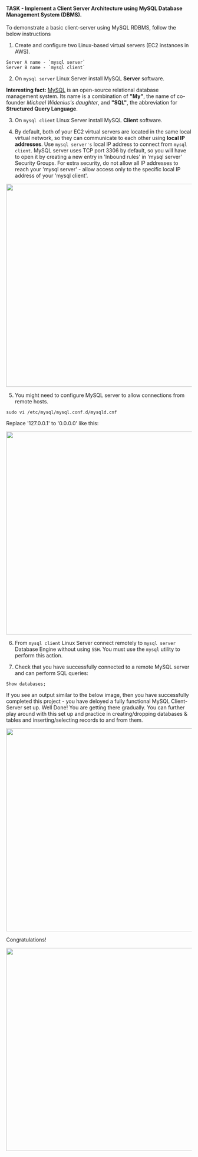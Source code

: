 #### TASK - Implement a Client Server Architecture using MySQL Database Management System (DBMS). 

To demonstrate a basic client-server using MySQL RDBMS, follow the below instructions

1. Create and configure two Linux-based virtual servers (EC2 instances in AWS).

```
Server A name - `mysql server`
Server B name - `mysql client`
```

2. On `mysql server` Linux Server install MySQL **Server** software. 

**Interesting fact:** [MySQL](https://www.mysql.com) is an open-source relational database management system. Its name is a combination of **"My"**, the name of co-founder *Michael Widenius's daughter*, and **"SQL"**, the abbreviation for **Structured Query Language**.

3. On `mysql client` Linux Server install MySQL **Client** software. 

4. By default, both of your EC2 virtual servers are located in the same local virtual network, so they can communicate to each other using **local IP addresses**. Use `mysql server's` local IP address to connect from `mysql client`. MySQL server uses TCP port 3306 by default, so you will have to open it by creating a new entry in 'Inbound rules' in 'mysql server' Security Groups. For extra security, do not allow all IP addresses to reach your 'mysql server' - allow access only to the specific local IP address of your 'mysql client'.

<img src="https://darey-io-pbl-projects-images.s3.eu-west-2.amazonaws.com/project5/mysql_sg.png" width="936px" height="550px">

5. You might need to configure MySQL server to allow connections from remote hosts.

```
sudo vi /etc/mysql/mysql.conf.d/mysqld.cnf 
```
Replace '127.0.0.1' to '0.0.0.0' like this:

<img src="https://darey-io-pbl-projects-images.s3.eu-west-2.amazonaws.com/project5/mysql_bind.png" width="936px" height="550px">

6. From `mysql client` Linux Server connect remotely to `mysql server` Database Engine without using `SSH`. You must use the `mysql` utility to perform this action.

7. Check that you have successfully connected to a remote MySQL server and can perform SQL queries:

```
Show databases;
```

If you see an output similar to the below image, then you have successfully completed this project - you have deloyed a fully functional MySQL Client-Server set up. 
Well Done! You are getting there gradually. You can further play around with this set up and practice in creating/dropping databases & tables and inserting/selecting records to and from them.

<img src="https://darey-io-pbl-projects-images.s3.eu-west-2.amazonaws.com/project5/pro5Finish.JPG" width="936px" height="550px">

Congratulations!

<img src="https://darey-io-pbl-projects-images.s3.eu-west-2.amazonaws.com/project5/Client-server.png" width="936px" height="550px">

